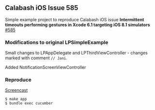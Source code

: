 ## Calabash iOS Issue 585

Simple example project to reproduce Calabash iOS issue
**Intermittent timeouts performing gestures in Xcode 6.1 targeting iOS
8.1 simulators**
[#585](https://github.com/calabash/calabash-ios/issues/585)


### Modifications to original LPSimpleExample

Small changes to LPAppDelegate and LPThirdViewController - changes marked
with comment `// Jani`.

Added NotificationScreenViewController

### Reproduce

[Screencast](http://www.screencast.com/t/5I6VzNQ0pS)

```
$ make app
$ bundle exec cucumber
```

